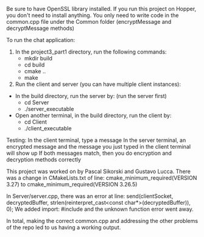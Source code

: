 Be sure to have OpenSSL library installed. If you run this project on Hopper, you don't need to install anything.
You only need to write code in the common.cpp file under the Common folder (encryptMessage and decryptMessage methods)

To run the chat application:
1. In the project3_part1 directory, run the following commands:
   + mkdir build
   + cd build
   + cmake ..
   + make
2. Run the client and server (you can have multiple client instances):
+ In the build directory, run the server by: (run the server first)
  + cd Server
  + ./server_executable
+ Open another terminal, in the build directory, run the client by:
  + cd Client
  + ./client_executable
   
Testing:
In the client terminal, type a message
In the server terminal, an encrypted message and the message you just typed in the client terminal will show up
If both messages match, then you do encryption and decryption methods correctly

This project was worked on by Pascal Sikorski and Gustavo Lucca. There was a change in CMakeLists.txt of line:
cmake_minimum_required(VERSION 3.27)
to
cmake_minimum_required(VERSION 3.26.5)

In Server/server.cpp, there was an error at line:
send(clientSocket, decryptedBuffer,  strlen(reinterpret_cast<const char*>(decryptedBuffer)), 0);
We added import:
#include <string>
and the unknown function error went away.

In total, making the correct common.cpp and addressing the other problems of the repo led to us having a working output.
